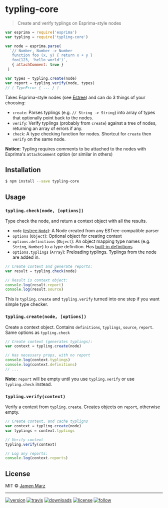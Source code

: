 # typling-core

> Create and verify typlings on Esprima-style nodes

```js
var esprima = require('esprima')
var typling = require('typling-core')

var node = esprima.parse(
  `// Number, Number -> Number
   function foo (x, y) { return x + y }
   foo(123, 'hello world')`,
   { attachComment: true }
 )

var types = typling.create(node)
var report = typling.verify(node, types)
// [ TypeError { ... } ]
```

Takes Esprima-style nodes (see [Estree](https://github.com/estree/estree)) and can do 3 things of your choosing:

 - `create`: Parses typlings (e.g. `// String -> String`) into array of types that optionally point back to the nodes.
 - `verify`: Verify typlings (probably from `create`) against a tree of nodes, returning an array of errors if any.
 - `check`: A type checking function for nodes. Shortcut for `create` then `verify` on the same node.  

**Notice:** Typling requires comments to be attached to the nodes with Esprima's `attachComment` option (or similar in others)

## Installation

```sh
$ npm install --save typling-core
```

## Usage

### `typling.check(node, [options])`

Type check the node, and return a context object with all the results.

- `node` ([estree `Node`](https://github.com/estree/estree/blob/master/es5.md#node-objects)): A Node created from any ESTree-compatible parser
- `options` (`Object`): Optional object for creating context
- `options.definitions` (`Object`): An object mapping type names (e.g. `String`, `Number`) to a type definition. Has [built-in definitions](lib/defs/)
- `options.typlings` (`Array`): Preloading typlings.  Typlings from the node are added in.

```js
// Create context and generate reports:
var result = typling.check(node)

// Result is context object:
console.log(result.report)
console.log(result.source)
```

This is `typling.create` and `typling.verify` turned into one step if you want simple type checker.

### `typling.create(node, [options])`

Create a context object.  Contains `definitions`, `typlings`, `source`, `report`.  Same options as `typling.check`

```js
// Create context (generates typlings):
var context = typling.create(node)

// Has necessary props, with no report
console.log(context.typlings)
console.log(context.definitions)
// ...
```

**Note:** `report` will be empty until you use `typling.verify` or use `typling.check` instead.

### `typling.verify(context)`

Verify a context from `typling.create`. Creates objects on `report`, otherwise empty.

```js
// Create context, and cache typligns
var context = typling.create(node)
var typlings = context.typlings

// Verify context
typling.verify(context)

// Log any reports:
console.log(context.reports)
```

## License

MIT © [Jamen Marz](https://git.io/jamen)

---

[![version](https://img.shields.io/npm/v/typling-core.svg?style=flat-square)][package] [![travis](https://img.shields.io/travis/jamen/typling-core.svg?style=flat-square)](https://travis-ci.org/jamen/typling-core) [![downloads](https://img.shields.io/npm/dt/typling-core.svg?style=flat-square)][package] [![license](https://img.shields.io/npm/l/express.svg?style=flat-square)][package] [![follow](https://img.shields.io/github/followers/jamen.svg?style=social&label=Follow)](https://github.com/jamen)

[package]: https://npmjs.org/package/typling-core
